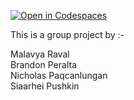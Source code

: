 [![Open in Codespaces](https://classroom.github.com/assets/launch-codespace-7f7980b617ed060a017424585567c406b6ee15c891e84e1186181d67ecf80aa0.svg)](https://classroom.github.com/open-in-codespaces?assignment_repo_id=12560345)




This is a group project by :- 

Malavya Raval  
Brandon Peralta  
Nicholas Paqcanlungan  
Siaarhei Pushkin  
